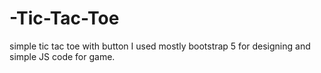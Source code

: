 # -Tic-Tac-Toe
simple tic tac toe with button
I used mostly bootstrap 5 for designing and simple JS code for game.
